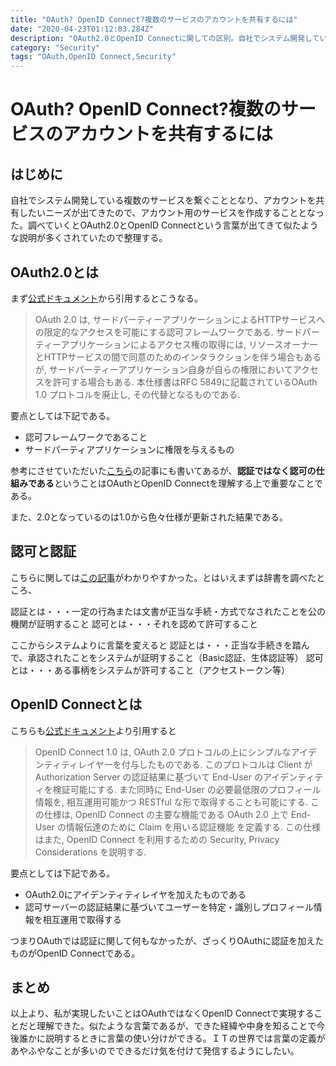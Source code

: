 ```yaml
---
title: "OAuth? OpenID Connect?複数のサービスのアカウントを共有するには"
date: "2020-04-23T01:12:03.284Z"
description: "OAuth2.0とOpenID Connectに関しての区別。自社でシステム開発している複数のサービスを繋ぐこととなり、アカウントを共有したいニーズが出てきたので、アカウント用のサービスを作成することとなった。調べていくとOAuth2.0とOpenID Connectという言葉が出てきて似たような説明が多くされていたので整理する。"
category: "Security"
tags: "OAuth,OpenID Connect,Security"
---
```


# OAuth? OpenID Connect?複数のサービスのアカウントを共有するには

## はじめに

自社でシステム開発している複数のサービスを繋ぐこととなり、アカウントを共有したいニーズが出てきたので、アカウント用のサービスを作成することとなった。調べていくとOAuth2.0とOpenID Connectという言葉が出てきて似たような説明が多くされていたので整理する。


## OAuth2.0とは

まず[公式ドキュメント](https://openid-foundation-japan.github.io/rfc6749.ja.html)から引用するとこうなる。

> OAuth 2.0 は, サードパーティーアプリケーションによるHTTPサービスへの限定的なアクセスを可能にする認可フレームワークである. サードパーティーアプリケーションによるアクセス権の取得には, リソースオーナーとHTTPサービスの間で同意のためのインタラクションを伴う場合もあるが, サードパーティーアプリケーション自身が自らの権限においてアクセスを許可する場合もある. 本仕様書はRFC 5849に記載されているOAuth 1.0 プロトコルを廃止し, その代替となるものである.

要点としては下記である。

- 認可フレームワークであること
- サードパーティアプリケーションに権限を与えるもの

参考にさせていただいた[こちら](https://qiita.com/TakahikoKawasaki/items/f2a0d25a4f05790b3baa)の記事にも書いてあるが、**認証ではなく認可の仕組みである**ということはOAuthとOpenID Connectを理解する上で重要なことである。

また、2.0となっているのは1.0から色々仕様が更新された結果である。


## 認可と認証

こちらに関しては[この記事](https://qiita.com/kaysquare1231/items/c4e4736f2a924b03777b)がわかりやすかった。とはいえまずは辞書を調べたところ、

認証とは・・・一定の行為または文書が正当な手続・方式でなされたことを公の機関が証明すること
認可とは・・・それを認めて許可すること

ここからシステムよりに言葉を変えると
認証とは・・・正当な手続きを踏んで、承認されたことをシステムが証明すること（Basic認証、生体認証等）
認可とは・・・ある事柄をシステムが許可すること（アクセストークン等）


## OpenID Connectとは

こちらも[公式ドキュメント](http://openid-foundation-japan.github.io/openid-connect-core-1_0.ja.html)より引用すると

> OpenID Connect 1.0 は, OAuth 2.0 プロトコルの上にシンプルなアイデンティティレイヤーを付与したものである. このプロトコルは Client が Authorization Server の認証結果に基づいて End-User のアイデンティティを検証可能にする. また同時に End-User の必要最低限のプロフィール情報を, 相互運用可能かつ RESTful な形で取得することも可能にする.
> この仕様は, OpenID Connect の主要な機能である OAuth 2.0 上で End-User の情報伝達のために Claim を用いる認証機能 を定義する. この仕様はまた, OpenID Connect を利用するための Security, Privacy Considerations を説明する.

要点としては下記である。

- OAuth2.0にアイデンティティレイヤを加えたものである
- 認可サーバーの認証結果に基づいてユーザーを特定・識別しプロフィール情報を相互運用で取得する

つまりOAuthでは認証に関して何もなかったが、ざっくりOAuthに認証を加えたものがOpenID Connectである。


## まとめ

以上より、私が実現したいことはOAuthではなくOpenID Connectで実現することだと理解できた。似たような言葉であるが、できた経緯や中身を知ることで今後誰かに説明するときに言葉の使い分けができる。ＩＴの世界では言葉の定義があやふやなことが多いのでできるだけ気を付けて発信するようにしたい。

